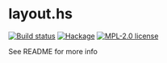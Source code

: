 # layout.hs

[![Build status](https://img.shields.io/travis/strake/layout.hs.svg?logo=travis)](https://travis-ci.org/strake/layout.hs)
[![Hackage](https://img.shields.io/hackage/v/layout.hs.svg?logo=haskell)](https://hackage.haskell.org/package/layout.hs)
[![MPL-2.0 license](https://img.shields.io/badge/license-MPL--2.0-blue.svg)](LICENSE)

See README for more info

